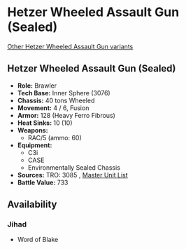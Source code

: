 # Hetzer Wheeled Assault Gun (Sealed) 

[Other Hetzer Wheeled Assault Gun variants](../hetzer_wheeled_assault_gun.md) 

## Hetzer Wheeled Assault Gun (Sealed) 

- **Role:** Brawler 
- **Tech Base:** Inner Sphere (3076) 
- **Chassis:** 40 tons Wheeled 
- **Movement:** 4 / 6, Fusion 
- **Armor:** 128 (Heavy Ferro Fibrous) 
- **Heat Sinks:** 10 (10) 
- **Weapons:** 
  - RAC/5 (ammo: 60) 
- **Equipment:** 
  - C3i 
  - CASE 
  - Environmentally Sealed Chassis 
- **Sources:** TRO: 3085 , [Master Unit List](http://masterunitlist.info/Unit/Details/1511) 
- **Battle Value:** 733 

## Availability 

### Jihad 

- Word of Blake 

